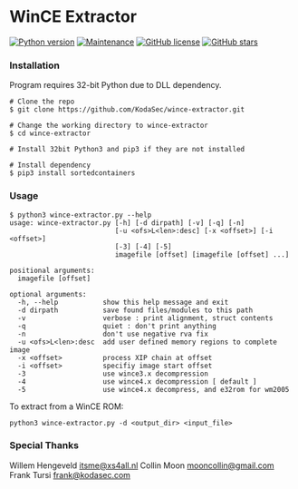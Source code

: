 # WinCE Extractor

[![Python version](https://img.shields.io/badge/python-%3E=_3.7-green.svg)](https://www.python.org/downloads/)
[![Maintenance](https://img.shields.io/badge/Maintained%3F-yes-green.svg)](https://github.com/KodaSec/wince-extractor/graphs/commit-activity)
[![GitHub license](https://img.shields.io/github/license/KodaSec/wince-extractor.svg)](https://github.com/KodaSec/wince-extractor/blob/master/LICENSE)
[![GitHub stars](https://img.shields.io/github/stars/KodaSec/wince-extractor?style=social)](https://github.com//KodaSec/wince-extractor/stargazers)

### Installation

Program requires 32-bit Python due to DLL dependency.

```
# Clone the repo
$ git clone https://github.com/KodaSec/wince-extractor.git

# Change the working directory to wince-extractor
$ cd wince-extractor

# Install 32bit Python3 and pip3 if they are not installed

# Install dependency
$ pip3 install sortedcontainers
```

### Usage

```
$ python3 wince-extractor.py --help
usage: wince-extractor.py [-h] [-d dirpath] [-v] [-q] [-n]
                          [-u <ofs>L<len>:desc] [-x <offset>] [-i <offset>]
                          [-3] [-4] [-5]
                          imagefile [offset] [imagefile [offset] ...]

positional arguments:
  imagefile [offset]

optional arguments:
  -h, --help           show this help message and exit
  -d dirpath           save found files/modules to this path
  -v                   verbose : print alignment, struct contents
  -q                   quiet : don't print anything
  -n                   don't use negative rva fix
  -u <ofs>L<len>:desc  add user defined memory regions to complete image
  -x <offset>          process XIP chain at offset
  -i <offset>          specifiy image start offset
  -3                   use wince3.x decompression
  -4                   use wince4.x decompression [ default ]
  -5                   use wince4.x decompress, and e32rom for wm2005
```

To extract from a WinCE ROM:
```
python3 wince-extractor.py -d <output_dir> <input_file>
```

### Special Thanks

Willem Hengeveld <itsme@xs4all.nl>
Collin Moon <mooncollin@gmail.com>
Frank Tursi <frank@kodasec.com>
